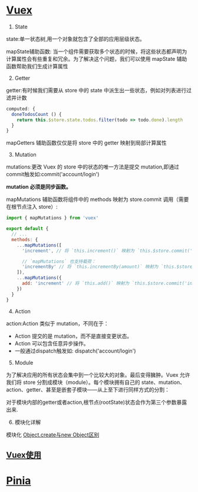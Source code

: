 <!--
 * @Author: TerryMin
 * @Date: 2022-05-28 23:28:01
 * @LastEditors: TerryMin
 * @LastEditTime: 2023-03-01 15:30:01
 * @Description: file not
-->
# [Vuex](https://vuex.vuejs.org/zh/guide/)
1. State 

state:单一状态树,用一个对象就包含了全部的应用层级状态。

mapState辅助函数: 当一个组件需要获取多个状态的时候，将这些状态都声明为计算属性会有些重复和冗余。为了解决这个问题，我们可以使用 mapState 辅助函数帮助我们生成计算属性

2. Getter

getter:有时候我们需要从 store 中的 state 中派生出一些状态，例如对列表进行过滤并计数

```js
computed: {
  doneTodosCount () {
    return this.$store.state.todos.filter(todo => todo.done).length
  }
}
```
mapGetters 辅助函数仅仅是将 store 中的 getter 映射到局部计算属性

3. Mutation

mutations:更改 Vuex 的 store 中的状态的唯一方法是提交 mutation,即通过commit触发如:commit('account/login')

**mutation 必须是同步函数。** 

mapMutations 辅助函数将组件中的 methods 映射为 store.commit 调用（需要在根节点注入 store）:

```js
import { mapMutations } from 'vuex'

export default {
  // ...
  methods: {
    ...mapMutations([
      'increment', // 将 `this.increment()` 映射为 `this.$store.commit('increment')`

      // `mapMutations` 也支持载荷：
      'incrementBy' // 将 `this.incrementBy(amount)` 映射为 `this.$store.commit('incrementBy', amount)`
    ]),
    ...mapMutations({
      add: 'increment' // 将 `this.add()` 映射为 `this.$store.commit('increment')`
    })
  }
}
```
4. Action

action:Action 类似于 mutation，不同在于：
- Action 提交的是 mutation，而不是直接变更状态。
- Action 可以包含任意异步操作。
- 一般通过dispatch触发如: dispatch('account/login')

5. Module

为了解决应用的所有状态会集中到一个比较大的对象。最后变得臃肿。Vuex 允许我们将 store 分割成模块（module）。每个模块拥有自己的 state、mutation、action、getter、甚至是嵌套子模块——从上至下进行同样方式的分割：

对于模块内部的getter或者action,根节点(rootState)状态会作为第三个参数暴露出来.

6. 模块化详解 

模块化 [Object.create与new Object区别](https://blog.csdn.net/wuxian_wj/article/details/122048927)


## [Vuex使用](https://juejin.cn/post/7013325675129995272)


# [Pinia](https://pinia.web3doc.top/)




